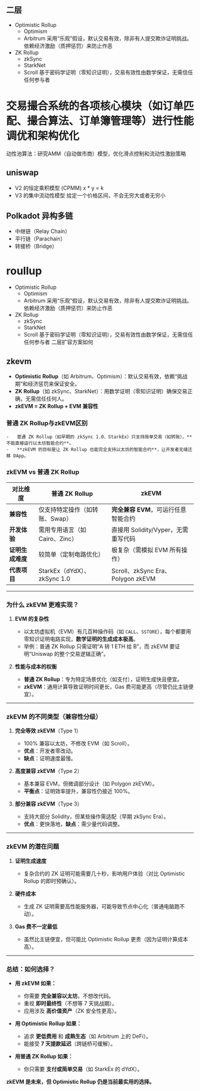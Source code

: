 ## 二层
+ Optimistic Rollup 
    - Optimism
    - Arbitrum
  采用“乐观”假设，默认交易有效，除非有人提交欺诈证明挑战。依赖经济激励（质押惩罚）来防止作恶
+ ZK Rollup 
    - zkSync
    - StarkNet
    - Scroll
  基于密码学证明（零知识证明），交易有效性由数学保证，无需信任任何参与者


# 交易撮合系统的各项核心模块（如订单匹配、撮合算法、订单簿管理等）进行性能调优和架构优化
动性池算法‌：研究AMM（自动做市商）模型，优化滑点控制和流动性激励策略‌

## uniswap

+ V2 的恒定乘积模型 (CPMM)
  x * y = k 
+ ‌V3 的集中流动性模型
  给定一个价格区间，不会无穷大或者无穷小

## Polkadot 异构多链
+ 中继链（Relay Chain）
+ 平行链（Parachain）
+ 转接桥（Bridge）


# roullup
+ Optimistic Rollup 
    - Optimism
    - Arbitrum
  采用“乐观”假设，默认交易有效，除非有人提交欺诈证明挑战。依赖经济激励（质押惩罚）来防止作恶
+ ZK Rollup 
    - zkSync
    - StarkNet
    - Scroll
  基于密码学证明（零知识证明），交易有效性由数学保证，无需信任任何参与者 二层扩容方案如何


## zkevm
-   **Optimistic Rollup**（如 Arbitrum、Optimism）：默认交易有效，依赖“挑战期”和经济惩罚来保证安全。
-   **ZK Rollup**（如 zkSync、StarkNet）：用数学证明（零知识证明）确保交易正确，无需信任任何人。
-   **zkEVM = ZK Rollup + EVM 兼容性**

### 普通 ZK Rollup与zkEVM区别
    -   普通 ZK Rollup（如早期的 zkSync 1.0、StarkEx）只支持简单交易（如转账），**不能直接运行以太坊智能合约**。
    -   **zkEVM 的目标是让 ZK Rollup 也能完全支持以太坊的智能合约**，让开发者无缝迁移 DApp。

### **zkEVM vs 普通 ZK Rollup**

| **对比维度**   | **普通 ZK Rollup**         | **zkEVM**                       |
| ---------- | ------------------------ | ------------------------------- |
| **兼容性**    | 仅支持特定操作（如转账、Swap）        | **完全兼容 EVM**，可运行任意智能合约          |
| **开发体验**   | 需用专用语言（如 Cairo、Zinc）     | 直接用 Solidity/Vyper，无需重写代码       |
| **证明生成难度** | 较简单（定制电路优化）              | 极复杂（需模拟 EVM 所有操作）               |
| **代表项目**   | StarkEx（dYdX）、zkSync 1.0 | Scroll、zkSync Era、Polygon zkEVM |

* * *

### **为什么 zkEVM 更难实现？**

1.  **EVM 的复杂性**

    -   以太坊虚拟机（EVM）有几百种操作码（如 `CALL`、`SSTORE`），每个都要用零知识证明电路实现，**数学证明的生成成本极高**。
    -   举例：普通 ZK Rollup 只需证明“A 转 1 ETH 给 B”，而 zkEVM 要证明“Uniswap 的整个交易逻辑正确”。

1.  **性能与成本的权衡**

    -   **普通 ZK Rollup**：专为特定场景优化（如支付），证明生成快且便宜。
    -   **zkEVM**：通用计算导致证明时间更长，Gas 费可能更高（尽管仍比主链便宜）。

* * *

### **zkEVM 的不同类型（兼容性分级）**

1.  **完全等效 zkEVM**（Type 1）

    -   100% 兼容以太坊，不修改 EVM（如 Scroll）。
    -   **优点**：开发者零改动。
    -   **缺点**：证明速度最慢。

1.  **高度兼容 zkEVM**（Type 2）

    -   基本兼容 EVM，但微调部分设计（如 Polygon zkEVM）。
    -   **平衡点**：证明效率提升，兼容性仍接近 100%。

1.  **部分兼容 zkEVM**（Type 3）

    -   支持大部分 Solidity，但某些操作需适配（早期 zkSync Era）。
    -   **优点**：更快落地，**缺点**：需少量代码调整。

* * *

### **zkEVM 的潜在问题**

1.  **证明生成速度**

    -   复杂合约的 ZK 证明可能需要几十秒，影响用户体验（对比 Optimistic Rollup 的即时预确认）。

1.  **硬件成本**

    -   生成 ZK 证明需要高性能服务器，可能导致节点中心化（普通电脑跑不动）。

1.  **Gas 费不一定最低**

    -   虽然比主链便宜，但可能比 Optimistic Rollup 更贵（因为证明计算成本高）。

* * *

### **总结：如何选择？**

-   **用 zkEVM 如果：**

    -   你需要 **完全兼容以太坊**，不想改代码。
    -   重视 **即时最终性**（不想等 7 天挑战期）。
    -   应用涉及 **高价值资产**（ZK 安全性更高）。

-   **用 Optimistic Rollup 如果：**

    -   追求 **更低费用** 和 **成熟生态**（如 Arbitrum 上的 DeFi）。
    -   能接受 **7 天提款延迟**（跨链桥可缓解）。

-   **用普通 ZK Rollup 如果：**

    -   你只需要 **支付或简单交易**（如 StarkEx 的 dYdX）。

**zkEVM 是未来，但 Optimistic Rollup 仍是当前最实用的选择。**


